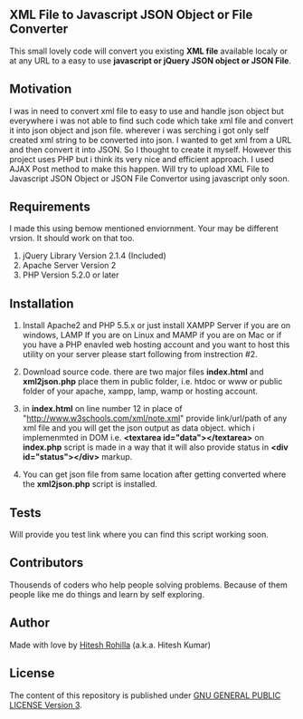 ## XML File to Javascript JSON Object or File Converter

This small lovely code will convert you existing **XML file** available localy or at any URL to a easy to use **javascript or jQuery JSON object or JSON File**.

## Motivation

I was in need to convert xml file to easy to use and handle json object but everywhere i was not able to find such code which take xml file and convert it into json object and json file. wherever i was serching i got only self created xml string to be converted into json. I wanted to get xml from a URL and then convert it into JSON. So I thought to create it myself. However this project uses PHP but i think its very nice and efficient approach. I used AJAX Post method to make this happen. Will try to upload XML File to Javascript JSON Object or JSON File Convertor using javascript only soon.

## Requirements

I made this using bemow mentioned enviornment. Your may be different vrsion. It should work on that too.

1. jQuery Library Version 2.1.4 (Included)
2. Apache Server Version 2
3. PHP Version 5.2.0 or later

## Installation

1. Install Apache2 and PHP 5.5.x or just install XAMPP Server if you are on windows, LAMP If you are on Linux and MAMP if you are on Mac or if you have a PHP enavled web hosting account and you want to host this utility on your server please start following from instrection #2.

2. Download source code. there are two major files **index.html** and **xml2json.php** place them in public folder, i.e. htdoc or www or public folder of your apache, xampp, lamp, wamp or hosting account.

3. in **index.html** on line number 12 in place of "http://www.w3schools.com/xml/note.xml" provide link/url/path of any xml file and you will get the json output as data object. which i implemenmted in DOM i.e. **&lt;textarea id="data"&gt;&lt;/textarea&gt;** on **index.php** script is made in a way that it will also provide status in **&lt;div id="status"&gt;&lt;/div&gt;** markup.

4. You can get json file from same location after getting converted where the **xml2json.php** script is installed.

## Tests

Will provide you test link where you can find this script working soon.

## Contributors

Thousends of coders who help people solving problems. Because of them people like me do things and learn by self exploring.

## Author

Made with love by [Hitesh Rohilla](http://hiteshrohilla.com/) (a.k.a. Hitesh Kumar)

## License

The content of this repository is published under [GNU GENERAL PUBLIC LICENSE Version 3](http://www.gnu.org/licenses/gpl.txt).
